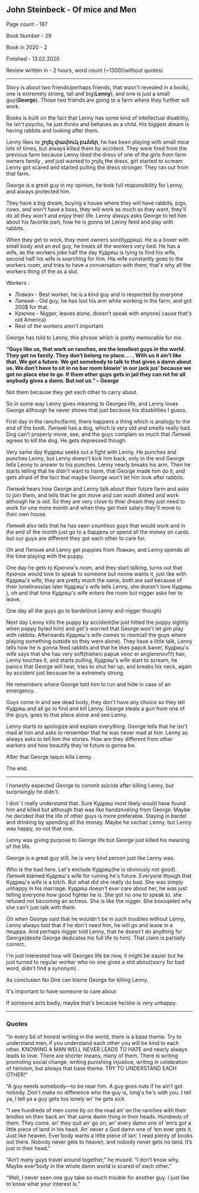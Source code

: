 ## John Steinbeck - Of mice and Men

Page count - 187

Book Number - 29

Book in 2020 - 2

Finished - 13.02.2020   

Review written in - 2 hours, word count (~1300)(without quotes)

------

Story is about two friends(perhaps friends, that wasn't revealed in a book), one is extremely strong, tall and big(**Lenny**), and one is just a small guy(**George**). Those two friends are going to a farm where they further will work.

Books is built on the fact that Lenny has some kind of intellectual disability, he isn't psycho, he just thinks and behaves as a child. His biggest dream is having rabbits and looking after them.

Lenny likes to **շոյել փափուկ բաներ**,   he has been playing with small mice lots of times, but always killed them by accident. They were fired from the previous farm because Lenny liked the dress of one of the girls from farm owners family , and just wanted to շոյել the dress, girl started to scream Lenny got scared and started pulling the dress stronger. They ran out from that farm. 

George is a great guy in my opinion, he took full responsibility for Lenny, and always protected him. 

They have a big dream, buying a house where they will have rabbits, pigs, cows, and won't have a boss, they will work as much as they want, they'll do all they won't and enjoy their life. Lenny always asks George to tell him about his favorite part, how he is gonna let Lenny feed and play with rabbits. 

When they get to work, they meet owners son(Кудряш). He is a boxer with small body and an evil guy, he treats all the workers very bed. He has a wife, as the workers joke half the day Кудряш is tying to find his wife, second half his wife is searching for him. His wife constantly goes to the workers room, and tries to have a conversation with them, that's why all the workers thing of the as a slut.

Workers :

- Ловкач - Best worker, he is a kind guy and is respected by everyone
- Липкий - Old guy, he has lost his arm while working in the farm, and got 200$ for that.
- Крючок - Nigger, leaves alone, doesn't speak with anyone( cause that's old America)
- Rest of the workers aren't important

George has told to Lenny, this phrase which is pretty memorable for me.

 **“Guys like us, that work on ranches, are the loneliest guys in the world. They got no family. They don’t belong no place. . . . With us it ain’t like that. We got a future. We got somebody to talk to that gives a damn about us. We don’t have to sit in no bar room blowin’ in our jack jus’ because we got no place else to go. If them other guys gets in jail they can rot for all anybody gives a damn. But not us.” – George**

Not them because they get each other to carry about. 

So in some way Lenny gives meaning to Georges life, and Lenny loves George although he never shows that just because his disabilities I guess. 

First day in the rancho(farm), there happens a thing which is analogy to the end of the book.  Липкий  has a dog, which is very old and smells really bad. Dog can't properly move, see, and the guys complain so much that Липкий agrees to kill the dog. He gets depressed though. 

Very same day  Кудряш seeks out a fight with Lenny, He punches and punches Lenny, but Lenny doesn't kick him back, only in the end George tells Lenny to answer to his punches. Lenny nearly breaks his arm. Then he starts telling that he didn't want to harm, that George made him do it, and gets afraid of the fact that maybe George won't let him look after rabbits. 

Липкий  hears how George and Lenny talk about their future farm and asks to join them, and tells that he got move and can wash dished and work although he is old. So they are very close to thier dream they just need to work for one more month and when they get their salary they'll move to their own house.

Липкий  also tells that he has seen countless guys that would work and in the end of the month just go to a бардель or spend all the money on cards. but our guys are different they got each other to care for.

Oh and Липкий  and Lenny get puppies from  Ловкач, and Lenny spends all the time playing with the puppy.

One day he gets to Крючок's room, and they start talking, turns out that Крючок would love to speak to someone but noone wants it, just like with Кудряш's wife, they are pretty much the same, both are sad because of their loneliness(as later Кудряш's wife tells Lenny, she doesn't love Кудряш ), oh and that time Кудряш's wife enters the room but nigger asks her to leave.

One day all the guys go to bardel(not Lenny and nigger though)

Next day Lenny kills the puppy by accident(he just hitted the poppy slghtly when poppy byted him) and get's worried that George won't let gim play with rabbits. Afterwards Кудряш's wife comes to room(all the guys where playing something outside so they were alone). They have a little talk, Lenny tells how he is gonna feed rabbits and that he likes papuk baner, Кудряш's wife says that she has very soft(hisheci papuk vonc er anglerenov!!!) hair, Lenny touches it, and starts pulling, Кудряш's wife start to scream, he panics that George will hear, tries to shut her up, and breaks his neck, again by accident just because he is extremely strong.

He remembers where George told him to run and hide in case of an emergency. 

Guys come in and see dead body, they don't have any choice so they tell Кудряш and all go to find and kill Lenny. George steals a gun from one of the guys, goes to that place alone and see Lenny.



Lenny starts to apologize and explain everything. George tells that he isn't mad at him and asks to remember that he was never mad at him. Lenny as always asks to tell him the stories. How are they different from other warkers and how beautify they're future is gonna be. 

After that George taqun kills Lenny.

The end.

------

I honestly expected George to commit suicide after killing Lenny, but surprisingly he didn't. 

I don' t really understand that. Sure Кудряш most likely would have found him and killed but although that was like handznveling from George. Maybe he decided that the life of other guys is more preferable. Staying in bardel and drinking by spending all the money. Maybe he xxchac Lenny, but Lenny was happy, so not that one.

Lenny was giving purpose to George life but George just killed his meaning of the life. 

George is a great guy still, he is very kind person just like Lenny was.

Who is the bad here. Let's exclude Кудряш(he is obviously not good). Липкий blamed Кудряш's wife for ruining he's future. Everyone though that Кудряш's wife is a bitch. But what did she really do bad. She was simply unhappy in his marriage. Кудряш doesn't ever care about her, he was just telling everyone how good fighter he is. She got no one to speak to, she refused not becoming an actress. She is like the nigger. She boxoqeled why she can't just talk with them.

Oh when George said that he wouldn't be in such troubles without Lenny,  Lenny always told that if he don't need him, he will go and leave in a пещера. And perhaps nigger told Lenny, that he doesn't do anything for George(desite George dedicates his full life to him). That claim is partially correct.

I'm just interested how will Georges life be now, it might be easier but he just turned to regular worker who no one gives a shit about(sorry for bad word, didn't find a synonym) .

As conclusion No One can blame George for killing Lenny. 

It's important to have someone to care about

If someone acts badly, maybe that's because he/she is very unhappy.

------

### Quotes

“In every bit of honest writing in the world, there is a base theme. Try to understand men, if you understand each other you will be kind to each other. KNOWING A MAN WELL NEVER LEADS TO HATE and nearly always leads to love. There are shorter means, many of them. There is writing promoting social change, writing punishing injustice, writing in celebration of heroism, but always that base theme. TRY TO UNDERSTAND EACH OTHER!”

“A guy needs somebody―to be near him. A guy goes nuts if he ain't got nobody. Don't make no difference who the guy is, long's he's with you. I tell ya, I tell ya a guy gets too lonely an' he gets sick

“I see hundreds of men come by on the road an’ on the ranches with their bindles on their back an’ that same damn thing in their heads. Hundreds of them. They come, an’ they quit an’ go on; an’ every damn one of ‘em’s got a little piece of land in his head. An’ never a God damn one of ‘em ever gets it. Just like heaven. Ever’body wants a little piece of lan’. I read plenty of books out there. Nobody never gets to heaven, and nobody never gets no land. It’s just in their head.”

“Ain’t many guys travel around together,” he mused. “I don’t know why. Maybe ever’body in the whole damn world is scared of each other.”

“Well, I never seen one guy take so much trouble for another guy. I just like to know what your interest is.”	